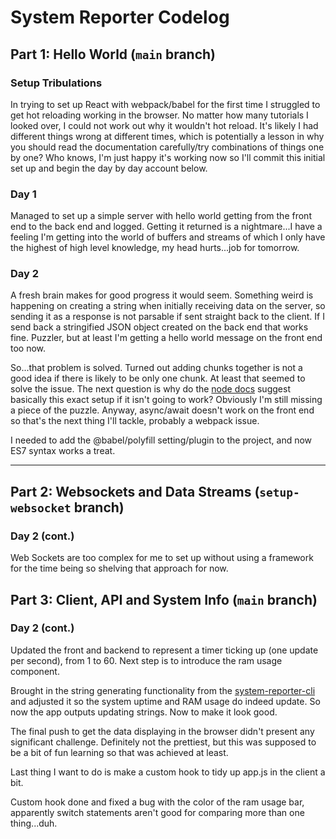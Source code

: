 # System Reporter Codelog

## Part 1: Hello World (`main` branch)

### Setup Tribulations

In trying to set up React with webpack/babel for the first time I struggled to get hot reloading working in the browser. No matter how many tutorials I looked over, I could not work out why it wouldn't hot reload. It's likely I had different things wrong at different times, which is potentially a lesson in why you should read the documentation carefully/try combinations of things one by one? Who knows, I'm just happy it's working now so I'll commit this initial set up and begin the day by day account below.

### Day 1

Managed to set up a simple server with hello world getting from the front end to the back end and logged. Getting it returned is a nightmare...I have a feeling I'm getting into the world of buffers and streams of which I only have the highest of high level knowledge, my head hurts...job for tomorrow.

### Day 2

A fresh brain makes for good progress it would seem. Something weird is happening on creating a string when initially receiving data on the server, so sending it as a response is not parsable if sent straight back to the client. If I send back a stringified JSON object created on the back end that works fine. Puzzler, but at least I'm getting a hello world message on the front end too now.

So...that problem is solved. Turned out adding chunks together is not a good idea if there is likely to be only one chunk. At least that seemed to solve the issue. The next question is why do the [node docs](https://nodejs.dev/learn/get-http-request-body-data-using-nodejs) suggest basically this exact setup if it isn't going to work? Obviously I'm still missing a piece of the puzzle. Anyway, async/await doesn't work on the front end so that's the next thing I'll tackle, probably a webpack issue.

I needed to add the @babel/polyfill setting/plugin to the project, and now ES7 syntax works a treat.

---

## Part 2: Websockets and Data Streams (`setup-websocket` branch)

### Day 2 (cont.)

Web Sockets are too complex for me to set up without using a framework for the time being so shelving that approach for now.

## Part 3: Client, API and System Info (`main` branch)

### Day 2 (cont.)

Updated the front and backend to represent a timer ticking up (one update per second), from 1 to 60. Next step is to introduce the ram usage component.

Brought in the string generating functionality from the [system-reporter-cli](https://github.com/ThomasHAOD/system-reporter-cli) and adjusted it so the system uptime and RAM usage do indeed update. So now the app outputs updating strings. Now to make it look good.

The final push to get the data displaying in the browser didn't present any significant challenge. Definitely not the prettiest, but this was supposed to be a bit of fun learning so that was achieved at least.

Last thing I want to do is make a custom hook to tidy up app.js in the client a bit.

Custom hook done and fixed a bug with the color of the ram usage bar, apparently switch statements aren't good for comparing more than one thing...duh.
